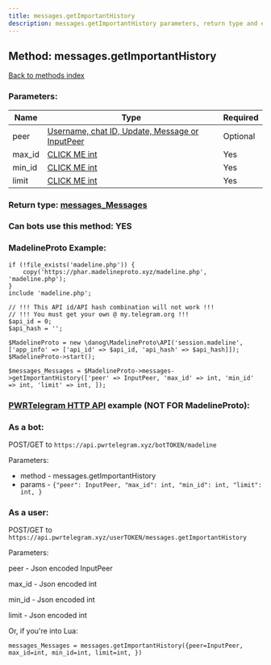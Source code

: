 ```yaml
---
title: messages.getImportantHistory
description: messages.getImportantHistory parameters, return type and example
---
```

## Method: messages.getImportantHistory  
[Back to methods index](index.md)


### Parameters:

| Name     |    Type       | Required |
|----------|---------------|----------|
|peer|[Username, chat ID, Update, Message or InputPeer](../types/InputPeer.md) | Optional|
|max\_id|[CLICK ME int](../types/int.md) | Yes|
|min\_id|[CLICK ME int](../types/int.md) | Yes|
|limit|[CLICK ME int](../types/int.md) | Yes|


### Return type: [messages\_Messages](../types/messages_Messages.md)

### Can bots use this method: **YES**


### MadelineProto Example:


```
if (!file_exists('madeline.php')) {
    copy('https://phar.madelineproto.xyz/madeline.php', 'madeline.php');
}
include 'madeline.php';

// !!! This API id/API hash combination will not work !!!
// !!! You must get your own @ my.telegram.org !!!
$api_id = 0;
$api_hash = '';

$MadelineProto = new \danog\MadelineProto\API('session.madeline', ['app_info' => ['api_id' => $api_id, 'api_hash' => $api_hash]]);
$MadelineProto->start();

$messages_Messages = $MadelineProto->messages->getImportantHistory(['peer' => InputPeer, 'max_id' => int, 'min_id' => int, 'limit' => int, ]);
```

### [PWRTelegram HTTP API](https://pwrtelegram.xyz) example (NOT FOR MadelineProto):

### As a bot:

POST/GET to `https://api.pwrtelegram.xyz/botTOKEN/madeline`

Parameters:

* method - messages.getImportantHistory
* params - `{"peer": InputPeer, "max_id": int, "min_id": int, "limit": int, }`



### As a user:

POST/GET to `https://api.pwrtelegram.xyz/userTOKEN/messages.getImportantHistory`

Parameters:

peer - Json encoded InputPeer

max_id - Json encoded int

min_id - Json encoded int

limit - Json encoded int




Or, if you're into Lua:

```
messages_Messages = messages.getImportantHistory({peer=InputPeer, max_id=int, min_id=int, limit=int, })
```


